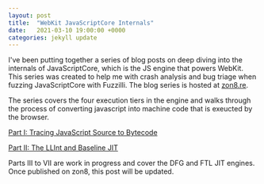 ```yaml
---
layout: post
title:  "WebKit JavaScriptCore Internals"
date:   2021-03-10 19:00:00 +0000
categories: jekyll update
---
```


I've been putting together a series of blog posts on deep diving into the internals of JavaScriptCore, which is the JS engine that powers WebKit. This series was created to help me with crash analysis and bug triage when fuzzing JavaScriptCore with Fuzzilli. The blog series is hosted at [zon8.re](https://zon8.re/posts/).

The series covers the four execution tiers in the engine and walks through the process of converting javascript into machine code that is exeucted by the browser.

[Part I: Tracing JavaScript Source to Bytecode](https://zon8.re/posts/jsc-internals-part1-tracing-js-source-to-bytecode/)

[Part II: The LLInt and Baseline JIT](https://zon8.re/posts/jsc-internals-part2-the-llint-and-baseline-jit/)

Parts III to VII are work in progress and cover the DFG and FTL JIT engines. Once published on zon8, this post will be updated.